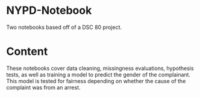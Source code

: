 # NYPD-Notebook
Two notebooks based off of a DSC 80 project.

# Content
These notebooks cover data cleaning, missingness evaluations, hypothesis tests, as well as training a model to predict the gender of the complainant. This model is tested for fairness depending on whether the cause of the complaint was from an arrest.
